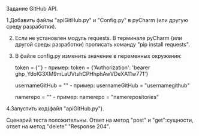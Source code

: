 Задание GitHub API.

1.Добавить файлы "apiGitHub.py" и "Config.py" в pyCharm (или другую среду разработки).

2. Если не установлен модуль requests. В терминале pyCharm (или другой среды разработки) прописать команду "pip install requests".

3. В файле config.py изменить значение в переменных окружения:

    token = {''} - пример: token = {'Authorization': 'bearer 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'}

     usernameGitHub = "" - пример: usernameGitHub = "usernamegithub"

     namerepo = "" - пример: namerepo = "namerepositories"

 4.Запустить код(файл "apiGitHub.py").

  Сценарий теста положительны. Oтвет на метод "post" и "get":сущности, ответ на метод "delete" "Response 204".
